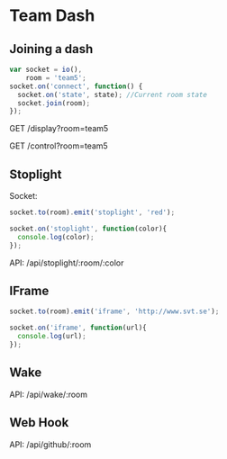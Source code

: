 # Team Dash

## Joining a dash

```javascript
var socket = io(),
    room = 'team5';
socket.on('connect', function() {
  socket.on('state', state); //Current room state
  socket.join(room);
});
```

GET /display?room=team5

GET /control?room=team5

## Stoplight

Socket:
```javascript
socket.to(room).emit('stoplight', 'red');

socket.on('stoplight', function(color){
  console.log(color);
});
```

API: /api/stoplight/:room/:color

## IFrame

```javascript
socket.to(room).emit('iframe', 'http://www.svt.se');

socket.on('iframe', function(url){
  console.log(url);
});
```

## Wake

API: /api/wake/:room


## Web Hook

API: /api/github/:room